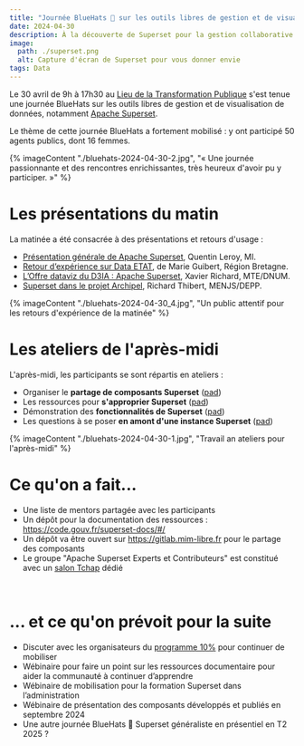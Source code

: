 ```yaml
---
title: "Journée BlueHats 🧢 sur les outils libres de gestion et de visualisation de données"
date: 2024-04-30
description: À la découverte de Superset pour la gestion collaborative et la visualisation de données
image:
  path: ./superset.png
  alt: Capture d'écran de Superset pour vous donner envie
tags: Data
---
```


Le 30 avril de 9h à 17h30 au [Lieu de la Transformation Publique](https://www.modernisation.gouv.fr/diffuser-linnovation-publique/le-lieu-de-la-transformation-publique) s'est tenue une journée BlueHats sur les outils libres de gestion et de visualisation de données, notamment [Apache Superset](https://code.gouv.fr/sill/detail?name=Apache%20Superset).

Le thème de cette journée BlueHats a fortement mobilisé : y ont participé 50 agents publics, dont 16 femmes.

{% imageContent "./bluehats-2024-04-30-2.jpg", "« Une journée passionnante et des rencontres enrichissantes, très heureux d'avoir pu y participer. »" %}

# Les présentations du matin

La matinée a été consacrée à des présentations et retours d'usage :

-   [Présentation générale de Apache Superset](https://chartsgouv.lab.sspcloud.fr/static/bluehats/index.html), Quentin Leroy, MI.
-   [Retour d’expérience sur Data ETAT](https://speakerdeck.com/bluehats/presentation-du-projet-data-etat-et-de-lusage-de-superset-sgar-bretagne), de Marie Guibert, Région Bretagne.
-   [L’Offre dataviz du D3IA : Apache Superset](https://speakerdeck.com/bluehats/loffre-dataviz-du-d3ia-apache-superset-mte), Xavier Richard, MTE/DNUM.
-   [Superset dans le projet Archipel](https://speakerdeck.com/bluehats/superset-retour-dexperience-sur-le-projet-archipel), Richard Thibert, MENJS/DEPP.

{% imageContent "./bluehats-2024-04-30_4.jpg", "Un public attentif pour les retours d'expérience de la matinée" %}

# Les ateliers de l'après-midi

L'après-midi, les participants se sont répartis en ateliers :

-   Organiser le **partage de composants Superset** ([pad](https://pad.numerique.gouv.fr/38QoDXqpREiYo2RoFUzuQg#))
-   Les ressources pour **s'approprier Superset** ([pad](https://pad.numerique.gouv.fr/7L6vJ7kbSvybL7rP8o_sBw#))
-   Démonstration des **fonctionnalités de Superset** ([pad](https://pad.numerique.gouv.fr/99ZDhML7TkyMlCKve281pA#))
-   Les questions à se poser **en amont d'une instance Superset** ([pad](https://pad.numerique.gouv.fr/XjL1O5EVSKqh9SlMWD9O6g?view#))

{% imageContent "./bluehats-2024-04-30-1.jpg", "Travail an ateliers pour l'après-midi" %}

# Ce qu'on a fait...

-   Une liste de mentors partagée avec les participants
-   Un dépôt pour la documentation des ressources : <https://code.gouv.fr/superset-docs/#/>
-   Un dépôt va être ouvert sur <https://gitlab.mim-libre.fr> pour le partage des composants
-   Le groupe "Apache Superset Experts et Contributeurs" est constitué avec un [salon Tchap](https://tchap.gouv.fr/#/room/!ZOqsMXhLQmyRSDSHCr:agent.education.tchap.gouv.fr?via=agent.interieur.tchap.gouv.fr&via=agent.education.tchap.gouv.fr&via=agent.externe.tchap.gouv.fr) dédié

<br>

# ... et ce qu'on prévoit pour la suite

-   Discuter avec les organisateurs du [programme 10%](https://www.10pourcent.etalab.gouv.fr/) pour continuer de mobiliser
-   Wébinaire pour faire un point sur les ressources documentaire pour aider la communauté à continuer d’apprendre
-   Wébinaire de mobilisation pour la formation Superset dans l’administration
-   Wébinaire de présentation des composants développés et publiés en septembre 2024
-   Une autre journée BlueHats 🧢 Superset généraliste en présentiel en T2 2025 ?

